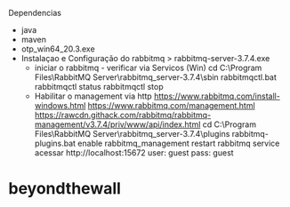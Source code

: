 Dependencias
  - java
  - maven
  - otp_win64_20.3.exe
  - Instalaçao e Configuração do rabbitmq > rabbitmq-server-3.7.4.exe
    - iniciar o rabbitmq - verificar via Servicos (Win)
      cd C:\Program Files\RabbitMQ Server\rabbitmq_server-3.7.4\sbin
      rabbitmqctl.bat 
      rabbitmqctl status
      rabbitmqctl stop
    - Habilitar o management via http
      https://www.rabbitmq.com/install-windows.html
      https://www.rabbitmq.com/management.html
      https://rawcdn.githack.com/rabbitmq/rabbitmq-management/v3.7.4/priv/www/api/index.html
      cd C:\Program Files\RabbitMQ Server\rabbitmq_server-3.7.4\plugins
      rabbitmq-plugins.bat enable rabbitmq_management
      restart rabbitmq service
      acessar http://localhost:15672
        user: guest
        pass: guest
  
  
  # beyondthewall
